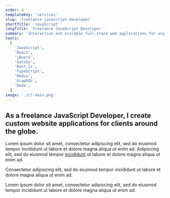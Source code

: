 ```yaml
---
order: 4
templateKey: 'services'
slug: 'freelance-javascript-developer'
shortTitle: 'JavaScript'
longTitle: 'Freelance JavaScript Developer'
summary: 'Interactive and scalable full-stack web applications for any market.'
tools:
  [
    'JavaScript',
    'React',
    'jQuery',
    'Gatsby',
    'Next.js',
    'TypeScript',
    'Redux',
    'GraphQL',
    'Node',
  ]
image: './cl-main.png'
---
```


## As a freelance <span>JavaScript Developer</span>, I create custom website applications for clients around the globe.

Lorem ipsum dolor sit amet, consectetur adipiscing elit, sed do eiusmod tempor incididunt ut labore et dolore magna aliqua ut enim ad. Adipiscing elit, sed do eiusmod tempor [incididunt](/freelance-web-developer-usa/ 'Developer') ut labore et dolore magna aliqua ut enim ad.

Consectetur adipiscing elit, sed do eiusmod tempor incididunt ut labore et dolore magna aliqua ut enim ad.

Lorem ipsum dolor sit amet, consectetur adipiscing elit, sed do eiusmod tempor incididunt ut labore et dolore magna aliqua ut enim ad.
